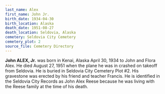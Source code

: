 ```yaml
---
last_name: Alex
first_name: John Jr.
birth_date: 1934-04-30
birth_location: Alaska
death_date: 1951-08-27
death_location: Seldovia, Alaska
cemetery: Seldovia City Cemetery
cemetery_plot: 2
source_file: Cemetery Directory
---
```


**John ALEX, Jr.** was born in Kenai, Alaska April 30, 1934 to John and
Flora Alex. He died August 27, 1951 when the plane he was in crashed on
takeoff from Seldovia. He is buried in Seldovia City Cemetery Plot \#2.
His gravestone was erected by his friend and teacher Francis. He is
identified in the Seldovia City Records as John Alex Reese because he
was living with the Reese family at the time of his death.
